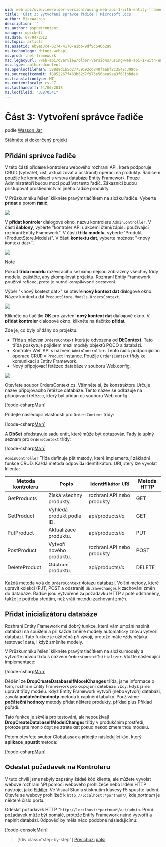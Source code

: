 ```yaml
---
uid: web-api/overview/older-versions/using-web-api-1-with-entity-framework-5/using-web-api-with-entity-framework-part-3
title: 'Část 3: Vytvoření správce řadiče | Microsoft Docs'
author: MikeWasson
description: ''
ms.author: aspnetcontent
manager: wpickett
ms.date: 07/04/2012
ms.topic: article
ms.assetid: 6b9ae3c4-0274-4170-a1bb-9df9c546b2a9
ms.technology: dotnet-webapi
ms.prod: .net-framework
msc.legacyurl: /web-api/overview/older-versions/using-web-api-1-with-entity-framework-5/using-web-api-with-entity-framework-part-3
msc.type: authoredcontent
ms.openlocfilehash: 588d9d1b5d27759692cd840faabf2c3549c309d6
ms.sourcegitcommit: f8852267f463b62d7f975e56bea9aa3f68fbbdeb
ms.translationtype: MT
ms.contentlocale: cs-CZ
ms.lasthandoff: 04/06/2018
ms.locfileid: "30870541"
---
```

<a name="part-3-creating-an-admin-controller"></a>Část 3: Vytvoření správce řadiče
====================
podle [Wasson Jan](https://github.com/MikeWasson)

[Stáhněte si dokončený projekt](http://code.msdn.microsoft.com/ASP-NET-Web-API-with-afa30545)

## <a name="add-an-admin-controller"></a>Přidání správce řadiče

V této části přidáme kontroleru webového rozhraní API, která podporuje CRUD (vytvářet, číst, aktualizovat a odstranit) operací na produkty. Řadičem použije ke komunikaci s vrstva databáze Entity Framework. Pouze Administrátoři budou moci používat tento řadič. Zákazníci budou přistupovat prostřednictvím jiného řadiče produkty.

V Průzkumníku řešení klikněte pravým tlačítkem na složku řadiče. Vyberte **přidat** a potom **řadič**.

![](using-web-api-with-entity-framework-part-3/_static/image1.png)

V **přidat kontroler** dialogové okno, názvu kontroleru `AdminController`. V části **šablony**, vyberte &quot;kontroler API s akcemi čtení/zápisu používající rozhraní Entity Framework&quot;. V části **třída modelu**, vyberte "Produkt (ProductStore.Models)". V části **kontextu dat**, vyberte možnost "&lt;nový kontext dat&gt;".

![](using-web-api-with-entity-framework-part-3/_static/image2.png)

> [!NOTE]
> Pokud **třída modelu** rozevíracího seznamu nejsou zobrazeny všechny třídy modelu, zajistěte, aby zkompilovat projektu. Rozhraní Entity Framework používá reflexe, proto je nutné kompilované sestavení.


Výběr "&lt;nový kontext dat&gt;" se otevře **nový kontext dat** dialogové okno. Název kontextu dat `ProductStore.Models.OrdersContext`.

![](using-web-api-with-entity-framework-part-3/_static/image3.png)

Klikněte na tlačítko **OK** pro zavření **nový kontext dat** dialogové okno. V **přidat kontroler** dialogové okno, klikněte na tlačítko **přidat**.

Zde je, co byly přidány do projektu:

- Třída s názvem `OrdersContext` která je odvozena od **DbContext**. Tato třída poskytuje pojidlem mezi modely objektů POCO a databází.
- Kontroler Web API s názvem `AdminController`. Tento řadič podporujícího operace CRUD v `Product` instance. Použije `OrdersContext` třídy ke komunikaci s Entity Framework.
- Nový připojovací řetězec databáze v souboru Web.config.

![](using-web-api-with-entity-framework-part-3/_static/image4.png)

Otevřete soubor OrdersContext.cs. Všimněte si, že konstruktoru Určuje název připojovacího řetězce databáze. Tento název se odkazuje na připojovací řetězec, který byl přidán do souboru Web.config.

[!code-csharp[Main](using-web-api-with-entity-framework-part-3/samples/sample1.cs)]

Přidejte následující vlastnosti pro `OrdersContext` třídy:

[!code-csharp[Main](using-web-api-with-entity-framework-part-3/samples/sample2.cs)]

A **DbSet** představuje sadu entit, které může být dotazován. Tady je úplný seznam pro `OrdersContext` třídy:

[!code-csharp[Main](using-web-api-with-entity-framework-part-3/samples/sample3.cs)]

`AdminController` Třída definuje pět metody, které implementují základní funkce CRUD. Každá metoda odpovídá identifikátoru URI, který lze vyvolat klienta:

| Metoda kontroleru | Popis | Identifikátor URI | Metoda HTTP |
| --- | --- | --- | --- |
| GetProducts | Získá všechny produkty. | rozhraní API nebo produkty | GET |
| GetProduct | Vyhledá produkt podle ID. | api/products/*id* | GET |
| PutProduct | Aktualizace produktu. | api/products/*id* | PUT |
| PostProduct | Vytvoří nového produktu. | rozhraní API nebo produkty | POST |
| DeleteProduct | Odstraní produktu. | api/products/*id* | DELETE |

Každá metoda volá do `OrdersContext` dotazu databázi. Volání metody, které upravit kolekci (PUT, POST a odstranit) `db.SaveChanges` k zachování změn do databáze. Řadiče jsou vytvořené za požadavku HTTP a poté odstraněny, takže je potřeba předtím, než vrátí metodu zachování změn.

## <a name="add-a-database-initializer"></a>Přidat inicializátoru databáze

Rozhraní Entity Framework má dobrý funkce, která vám umožní naplnit databázi na spuštění a při každé změně modely automaticky znovu vytvoří databázi. Tato funkce je užitečná při vývoji, protože máte vždy nějaká testovací data, i když změníte modely.

V Průzkumníku řešení klikněte pravým tlačítkem na složku modely a vytvořte novou třídu s názvem `OrdersContextInitializer`. Vložte následující implementace:

[!code-csharp[Main](using-web-api-with-entity-framework-part-3/samples/sample4.cs)]

Dědění ze **DropCreateDatabaseIfModelChanges** třída, jsme informace o tom, rozhraní Entity Framework pro odpojení databáze vždy, když jsme upravit třídy modelu. Když Entity Framework vytvoří (nebo vytvoří) databázi, zavolá **počáteční hodnoty** metoda k naplnění tabulky. Používáme **počáteční hodnoty** metody přidat některé produkty, příklad plus Příklad pořadí.

Tato funkce je skvělá pro testování, ale nepoužívají **DropCreateDatabaseIfModelChanges** třídy v produkčním prostředí, protože jste mohlo dojít ke ztrátě dat pokud někdo změní třídu modelu.

Potom otevřete soubor Global.asax a přidejte následující kód, který **aplikace\_spustit** metoda:

[!code-csharp[Main](using-web-api-with-entity-framework-part-3/samples/sample5.cs)]

## <a name="send-a-request-to-the-controller"></a>Odeslat požadavek na Kontroleru

V tuto chvíli jsme nebyly zapsány žádné kód klienta, ale můžete vyvolat webové rozhraní API pomocí webového prohlížeče nebo ladění HTTP nástroje, jako [Fiddler](http://www.fiddler2.com/fiddler2/). Ve Visual Studiu stisknutím klávesy F5 spusťte ladění. Otevře se webový prohlížeč k `http://localhost:*portnum*/`, kde *portnum* je některé číslo portu.

Odeslat požadavek HTTP "`http://localhost:*portnum*/api/admin`. První požadavek může být pomalé, protože Entify Framework nutné vytvořit a naplnit databázi. Odpověď by měla něco podobné následujícímu:

[!code-console[Main](using-web-api-with-entity-framework-part-3/samples/sample6.cmd)]

> [!div class="step-by-step"]
> [Předchozí](using-web-api-with-entity-framework-part-2.md)
> [další](using-web-api-with-entity-framework-part-4.md)
